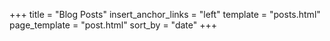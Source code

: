 +++
title = "Blog Posts"
insert_anchor_links = "left"
template = "posts.html"
page_template = "post.html"
sort_by = "date"
+++
